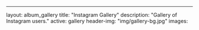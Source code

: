 ---
layout: album_gallery
title: "Instagram Gallery"
description: "Gallery of Instagram users."
active: gallery
header-img: "img/gallery-bg.jpg"
images:
